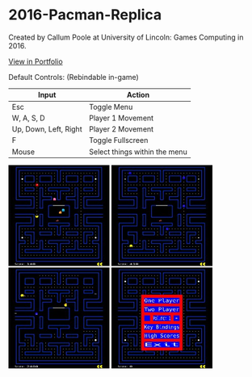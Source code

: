 # 2016-Pacman-Replica

Created by Callum Poole at University of Lincoln: Games Computing in 2016.

[View in Portfolio](https://callumpoole.github.io/v1/#portfolio)

Default Controls: (Rebindable in-game)  

| Input                 | Action                             |
| --------------------- | ---------------------------------- |
| Esc                   | Toggle Menu                        |
| W, A, S, D            | Player 1 Movement                  |
| Up, Down, Left, Right | Player 2 Movement                  |
| F                     | Toggle Fullscreen                  |
| Mouse                 | Select things within the menu      |

![Image From Pacman 1](https://github.com/callumpoole/callumpoole.github.io/blob/v2/v1/images/Pacman1.jpg?raw=true)
![Image From Pacman 2](https://github.com/callumpoole/callumpoole.github.io/blob/v2/v1/images/Pacman2.jpg?raw=true)
![Image From Pacman 3](https://github.com/callumpoole/callumpoole.github.io/blob/v2/v1/images/Pacman3.jpg?raw=true)
![Image From Pacman 4](https://github.com/callumpoole/callumpoole.github.io/blob/v2/v1/images/Pacman4.jpg?raw=true)

